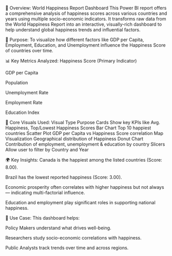 📘 Overview: World Happiness Report Dashboard
This Power BI report offers a comprehensive analysis of happiness scores across various countries and years using multiple socio-economic indicators. It transforms raw data from the World Happiness Report into an interactive, visually-rich dashboard to help understand global happiness trends and influential factors.

🎯 Purpose:
To visualize how different factors like GDP per Capita, Employment, Education, and Unemployment influence the Happiness Score of countries over time.

📊 Key Metrics Analyzed:
Happiness Score (Primary Indicator)

GDP per Capita

Population

Unemployment Rate

Employment Rate

Education Index

🧩 Core Visuals Used:
Visual Type	Purpose
Cards	Show key KPIs like Avg. Happiness, Top/Lowest Happiness Scores
Bar Chart	Top 10 happiest countries
Scatter Plot	GDP per Capita vs Happiness Score correlation
Map Visualization	Geographical distribution of Happiness
Donut Chart	Contribution of employment, unemployment & education by country
Slicers	Allow user to filter by Country and Year

🌍 Key Insights:
Canada is the happiest among the listed countries (Score: 8.00).

Brazil has the lowest reported happiness (Score: 3.00).

Economic prosperity often correlates with higher happiness but not always — indicating multi-factorial influence.

Education and employment play significant roles in supporting national happiness.

🧠 Use Case:
This dashboard helps:

Policy Makers understand what drives well-being.

Researchers study socio-economic correlations with happiness.

Public Analysts track trends over time and across regions.
